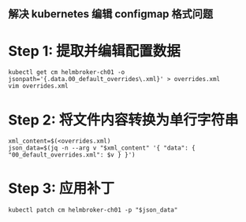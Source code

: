 ## 解决 kubernetes 编辑 configmap 格式问题

# Step 1: 提取并编辑配置数据
```
kubectl get cm helmbroker-ch01 -o jsonpath='{.data.00_default_overrides\.xml}' > overrides.xml
vim overrides.xml
```
# Step 2: 将文件内容转换为单行字符串
```
xml_content=$(<overrides.xml)
json_data=$(jq -n --arg v "$xml_content" '{ "data": { "00_default_overrides.xml": $v } }')
```
# Step 3: 应用补丁

```
kubectl patch cm helmbroker-ch01 -p "$json_data"
```